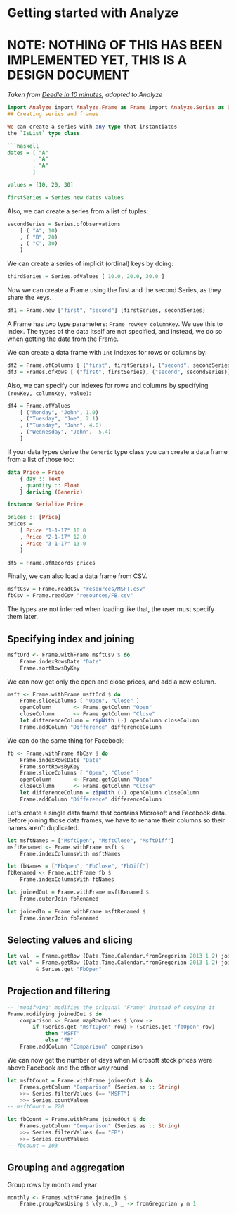 # Getting started with Analyze
# **NOTE: NOTHING OF THIS HAS BEEN IMPLEMENTED YET, THIS IS A DESIGN DOCUMENT**
_Taken from [Deedle in 10 minutes](http://bluemountaincapital.github.io/Deedle/tutorial.html), adapted to Analyze_

```haskell
import Analyze import Analyze.Frame as Frame import Analyze.Series as Series ``` 
## Creating series and frames

We can create a series with any type that instantiates
the `IsList` type class.

```haskell
dates = [ "A"
        , "A"
        , "A"
        ]

values = [10, 20, 30]

firstSeries = Series.new dates values
```

Also, we can create a series from a list of tuples:

```haskell
secondSeries = Series.ofObservations
    [ ( "A", 10)
    , ( "B", 20)
    , ( "C", 30)
    ]
```

We can create a series of implicit (ordinal) keys by doing:

```haskell
thirdSeries = Series.ofValues [ 10.0, 20.0, 30.0 ]
```

Now we can create a Frame using the first and the second Series,
as they share the keys.

```haskell
df1 = Frame.new ["first", "second"] [firstSeries, secondSeries]
```

A Frame has two type parameters: `Frame rowKey columnKey`. We use
this to index. The types of the data itself are not specified, and
instead, we do so when getting the data from the Frame.

We can create a data frame with `Int` indexes for rows or columns by:

```haskell
df2 = Frame.ofColumns [ ("first", firstSeries), ("second", secondSeries) ]
df3 = Frames.ofRows [ ("first", firstSeries), ("second", secondSeries)]
```

Also, we can specify our indexes for rows and columns by specifying
`(rowKey, columnKey, value)`:

```haskell
df4 = Frame.ofValues
    [ ("Monday", "John", 1.0)
    , ("Tuesday", "Joe", 2.1)
    , ("Tuesday", "John", 4.0)
    , ("Wednesday", "John", -5.4)
    ]
```

If your data types derive the `Generic` type class you can create a
data frame from a list of those too:

```haskell
data Price = Price
    { day :: Text
    , quantity :: Float
    } deriving (Generic)

instance Serialize Price

prices :: [Price]
prices =
    [ Price "1-1-17" 10.0
    , Price "2-1-17" 12.0
    , Price "3-1-17" 13.0
    ]

df5 = Frame.ofRecords prices
```

Finally, we can also load a data frame from CSV.

```haskell
msftCsv = Frame.readCsv "resources/MSFT.csv"
fbCsv = Frame.readCsv "resources/FB.csv"
```

The types are not inferred when loading like that, the user must specify them
later.


## Specifying index and joining

```haskell
msftOrd <- Frame.withFrame msftCsv $ do
    Frame.indexRowsDate "Date"
    Frame.sortRowsByKey
```

We can now get only the open and close prices, and add a new column.

```haskell
msft <- Frame.withFrame msftOrd $ do
    Frame.sliceColumns [ "Open", "Close" ]
    openColumn       <- Frame.getColumn "Open"
    closeColumn      <- Frame.getColumn "Close"
    let differenceColumn = zipWith (-) openColumn closeColumn
    Frame.addColumn "Difference" differenceColumn
```

We can do the same thing for Facebook:

```haskell
fb <- Frame.withFrame fbCsv $ do
    Frame.indexRowsDate "Date"
    Frame.sortRowsByKey
    Frame.sliceColumns [ "Open", "Close" ]
    openColumn       <- Frame.getColumn "Open"
    closeColumn      <- Frame.getColumn "Close"
    let differenceColumn = zipWith (-) openColumn closeColumn
    Frame.addColumn "Difference" differenceColumn
```

Let's create a single data frame that contains Microsoft and Facebook data.
Before joining those data frames, we have to rename their columns so their names
aren't duplicated.

```haskell
let msftNames = ["MsftOpen", "MsftClose", "MsftDiff"]
msftRenamed <- Frame.withFrame msft $
    Frame.indexColumnsWith msftNames

let fbNames = ["FbOpen", "FbClose", "FbDiff"]
fbRenamed <- Frame.withFrame fb $
    Frame.indexColumnsWith fbNames

let joinedOut = Frame.withFrame msftRenamed $
    Frame.outerJoin fbRenamed

let joinedIn = Frame.withFrame msftRenamed $
    Frame.innerJoin fbRenamed
```

## Selecting values and slicing

```haskell
let val  = Frame.getRow (Data.Time.Calendar.fromGregorian 2013 1 2) joinedIn
let val' = Frame.getRow (Data.Time.Calendar.fromGregorian 2013 1 2) joinedIn
         & Series.get "FbOpen"
```


## Projection and filtering

```haskell
-- 'modifying' modifies the original 'Frame' instead of copying it
Frame.modifying joinedOut $ do
    comparison <- Frame.mapRowValues $ \row ->
        if (Series.get "msftOpen" row) > (Series.get "fbOpen" row)
            then "MSFT"
            else "FB"
    Frame.addColumn "Comparison" comparison
```

We can now get the number of days when Microsoft stock prices were above Facebook
and the other way round:

```haskell
let msftCount = Frame.withFrame joinedOut $ do
    Frames.getColumn "Comparison" (Series.as :: String)
    >>= Series.filterValues (== "MSFT")
    >>= Series.countValues
-- msftCount = 220

let fbCount = Frame.withFrame joinedOut $ do
    Frames.getColumn "Comparison" (Series.as :: String)
    >>= Series.filterValues (== "FB")
    >>= Series.countValues
-- fbCount = 103
```


## Grouping and aggregation

Group rows by month and year:

```haskell
monthly <- Frames.withFrame joinedIn $
    Frame.groupRowsUsing $ \(y,m,_) _ -> fromGregorian y m 1
```

